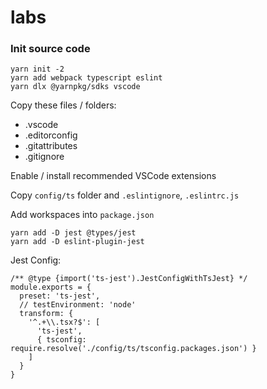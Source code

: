 # labs

### Init source code
```
yarn init -2
yarn add webpack typescript eslint
yarn dlx @yarnpkg/sdks vscode
```

Copy these files / folders:
- .vscode
- .editorconfig
- .gitattributes
- .gitignore

Enable / install recommended VSCode extensions

Copy `config/ts` folder and `.eslintignore`, `.eslintrc.js`

Add workspaces into `package.json`

```
yarn add -D jest @types/jest
yarn add -D eslint-plugin-jest
```

Jest Config:
```
/** @type {import('ts-jest').JestConfigWithTsJest} */
module.exports = {
  preset: 'ts-jest',
  // testEnvironment: 'node'
  transform: {
    '^.+\\.tsx?$': [
      'ts-jest',
      { tsconfig: require.resolve('./config/ts/tsconfig.packages.json') }
    ]
  }
}
```
